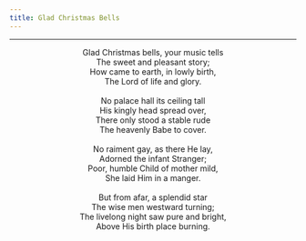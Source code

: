 ```yaml
---
title: Glad Christmas Bells
---
```


---
<center>
Glad Christmas bells, your music tells<br/>
The sweet and pleasant story;<br/>
How came to earth, in lowly birth,<br/>
The Lord of life and glory.<br/>
<br/>
No palace hall its ceiling tall<br/>
His kingly head spread over,<br/>
There only stood a stable rude<br/>
The heavenly Babe to cover.<br/>
<br/>
No raiment gay, as there He lay,<br/>
Adorned the infant Stranger;<br/>
Poor, humble Child of mother mild,<br/>
She laid Him in a manger.<br/>
<br/>
But from afar, a splendid star<br/>
The wise men westward turning;<br/>
The livelong night saw pure and bright,<br/>
Above His birth place burning.
</center>